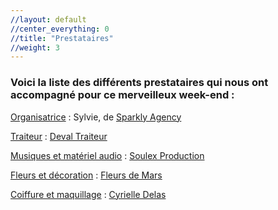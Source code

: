 ```yaml
---
//layout: default
//center_everything: 0
//title: "Prestataires"
//weight: 3
---
```


### Voici la liste des différents prestataires qui nous ont accompagné pour ce merveilleux week-end :

<u>Organisatrice</u> : Sylvie, de [Sparkly Agency](https://sparkly-agency.com/)

<u>Traiteur</u> : [Deval Traiteur](https://www.deval-traiteur.com/)

<u>Musiques et matériel audio</u> : [Soulex Production](https://soulexproduction.com/)

<u>Fleurs et décoration</u> : [Fleurs de Mars](https://fleursdemars.fr/)

<u>Coiffure et maquillage</u> : [Cyrielle Delas](https://www.cyrielledelas.com/)
